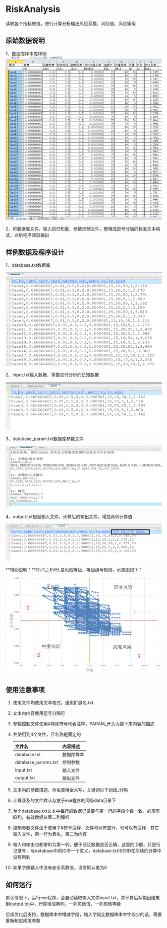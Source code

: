 # RiskAnalysis

读取各个指标的值，进行计算分析输出风险系数、风险值、风险等级

## 原始数据说明

1、数据库样本库样例![1584099099636](.\screenshot\database.png)

2、将数据库文件，输入的已知量，参数控制文件，整理成逗号分隔的标准文本格式，以供程序读取输出

## 样例数据及程序设计

1、database.txt数据库

![1584101180445](.\screenshot\databasetxt.png)

2、input.txt输入数据，需要进行分析的已知数据

![1584101293931](.\screenshot\input.png)

3、database_param.txt数据库参数文件

![1584102071686](.\screenshot\controlparams.png)

4、output.txt根据输入文件，计算后的输出文件，增加两列计算值

![1584102176389](.\screenshot\output.png)

**特别说明：**OUT_LEVEL是风险等级，等级编号规则，示意图如下：

![1584102872229](.\screenshot\risknumber.png)

## 使用注意事项

1. 使用文件均使用文本格式，通用扩展名.txt

2. 文本内内容使用逗号分隔符

3. 参数控制文件使用#特殊符号代表注释，PARAM_开头为接下来内容的描述

4. 共使用到4个文件，且名称是固定的

   | 文件名              | 内容描述   |
   | ------------------- | ---------- |
   | database.txt        | 数据库样本 |
   | database_params.txt | 控制参数   |
   | input.txt           | 输入文件   |
   | output.txt          | 输出文件   |

5. 文本内的参数描述，命名使用全大写，关键词以下划线_分隔

6. 计算涉及的文件默认存放于exe程序的同级data目录下

7. 单个database.txt文本中每行的数据记录要与第一行的字段个数一致，必须有ID列，有效数据从第二列解析

8. 控制参数文件由于使用了#符号注释，文件可以有空行，也可以有注释，其它输入文件，第一行为表头，第二为内容

9. 输入和输出也都带ID为第一列，便于验证数据是否正确，这里的ID值，只是行记录号，与database中的ID不一个意义，database.txt中的ID在后续的计算中没有用到

10. 如果字段输入中没有安全系数值，设置默认值为0

   ## 如何运行

   默认情况下，运行exe程序，会自动读取输入文件input.txt，并计算后写输出结果到output.txt中，行尾增加两列，一列风险值，一列风险等级

   后续优化后支持，数据样本中增减字段，输入字段比数据样本中字段少的话，需要重新制定阈值参数